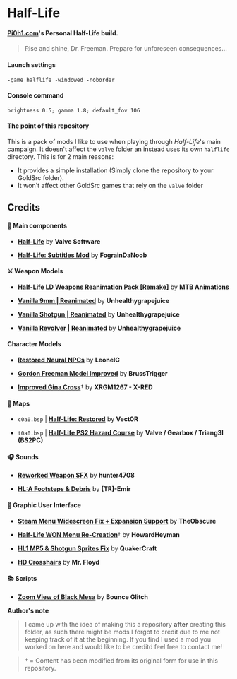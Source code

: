 # Half-Life
#### [Pi0h1.com](https://pi0h1.com/ "Pi0h1.com")'s Personal Half-Life build.
>Rise and shine, Dr. Freeman. Prepare for unforeseen consequences...
#### Launch settings
`-game halflife -windowed -noborder`

#### Console command
`brightness 0.5; gamma 1.8; default_fov 106`

#### The point of this repository
This is a pack of mods I like to use when playing through *Half-Life*'s main campaign.
It doesn't affect the `valve` folder an instead uses its own `halflife` directory. This is for 2 main reasons:
- It provides a simple installation (Simply clone the repository to your GoldSrc folder).
- It won't affect other GoldSrc games that rely on the `valve` folder

## Credits

#### 💎 Main components
- [**Half-Life**](https://store.steampowered.com/app/70/HalfLife/ "Half-Life") by **Valve Software**

- [**Half-Life: Subtitles Mod**](https://www.moddb.com/mods/half-life-subtitles-mod "Half-Life: Subtitles Mod") by **FograinDaNoob**

#### ⚔ Weapon Models
- [**Half-Life LD Weapons Reanimation Pack [Remake]**](https://gamebanana.com/mods/179921 "Half-Life LD Weapons Reanimation Pack [Remake]") by **MTB Animations**

- [**Vanilla 9mm | Reanimated**](https://gamebanana.com/mods/180230 "Vanilla 9mm | Reanimated") by **Unhealthygrapejuice**

- [**Vanilla Shotgun | Reanimated**](https://gamebanana.com/mods/180357 "Vanilla Shotgun | Reanimated") by **Unhealthygrapejuice**

- [**Vanilla Revolver | Reanimated**](https://gamebanana.com/mods/180297 "Vanilla Revolver | Reanimated") by **Unhealthygrapejuice**

#### Character Models
- [**Restored Neural NPCs**](https://gamebanana.com/mods/179864 "Restored Neural NPCs") by **LeonelC**
 
- [**Gordon Freeman Model Improved**](https://gamebanana.com/mods/179590 "Gordon Freeman Model Improved") by **BrussTrigger**

- [**Improved Gina Cross**](https://gamebanana.com/mods/179787 "Improved Gina Cross")&dagger; by **XRGM1267 - X-RED**

#### 🏡 Maps
- `c0a0.bsp` | [**Half-Life: Restored**](https://store.steampowered.com/app/1283930/HalfLife_Restored/ "Half-Life: Restored") by **Vect0R**

- `t0a0.bsp` | [**Half-Life PS2 Hazard Course**](https://www.moddb.com/games/half-life/addons/half-life-ps2-hazard-course-intro "Half-Life PS2 Hazard Course") by **Valve / Gearbox / Triang3l (BS2PC)**

#### 🎧 Sounds
- [**Reworked Weapon SFX**](https://gamebanana.com/sounds/46896 "Reworked Weapon SFX") by **hunter4708**

- [**HL:A Footsteps & Debris**](https://gamebanana.com/sounds/47108 "HL:A Footsteps & Debris") by **[TR]-Emir**

#### 🎨 Graphic User Interface
- [**Steam Menu Widescreen Fix + Expansion Support**](https://gamebanana.com/mods/24731 "Steam Menu Widescreen Fix + Expansion Support") by **TheObscure**

- [**Half-Life WON Menu Re-Creation**](https://gamebanana.com/mods/24540 "Half-Life WON Menu Re-Creation")&dagger; by **HowardHeyman**

- [**HL1 MP5 & Shotgun Sprites Fix**](https://gamebanana.com/mods/24745 "HL1 MP5 & Shotgun Sprites Fix") by **QuakerCraft**

- [**HD Crosshairs**](https://gamebanana.com/mods/24528 "HD Crosshairs") by **Mr. Floyd**

#### 📚 Scripts

- [**Zoom View of Black Mesa**](https://gamebanana.com/scripts/10450 "Zoom View of Black Mesa") by **Bounce Glitch**

**Author's note**
> I came up with the idea of making this a repository **after** creating this folder, as such there might be mods I forgot to credit due to me not keeping track of it at the beginning.
If you find I used a mod you worked on here and would like to be creditd feel free to contact me!

>&dagger; = Content has been modified from its original form for use in this repository.
